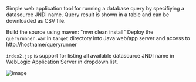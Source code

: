 Simple web application tool for running a database query by specifiying a datasource JNDI name.
Query result is shown in a table and can be downloaded as CSV file.

Build the source using maven: "mvn clean install"
Deploy the  `queryrunner.war` in `target` directory into Java web/app server and access to http://hostname/queryrunner

`index2.jsp` is support for listing all available datasource JNDI name in WebLogic Application Server in dropdown list.


![image](https://cloud.githubusercontent.com/assets/3068071/7337009/c743abbc-ec41-11e4-82ed-362fc1667129.png)
